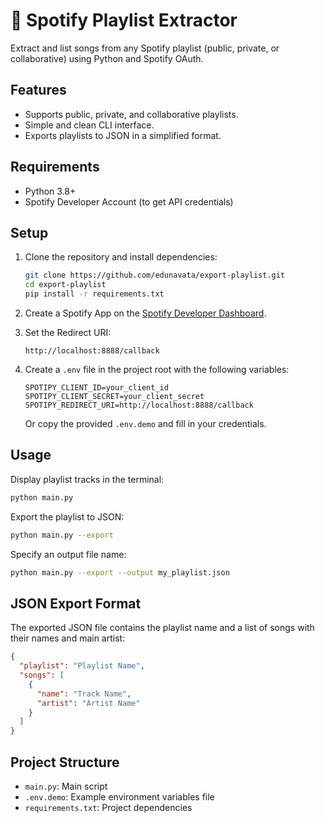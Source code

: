 # 🎵 Spotify Playlist Extractor

Extract and list songs from any Spotify playlist (public, private, or collaborative) using Python and Spotify OAuth.

## Features

- Supports public, private, and collaborative playlists.
- Simple and clean CLI interface.
- Exports playlists to JSON in a simplified format.

## Requirements

- Python 3.8+
- Spotify Developer Account (to get API credentials)

## Setup

1. Clone the repository and install dependencies:

    ```bash
    git clone https://github.com/edunavata/export-playlist.git
    cd export-playlist
    pip install -r requirements.txt
    ```

2. Create a Spotify App on the [Spotify Developer Dashboard](https://developer.spotify.com/dashboard/).

3. Set the Redirect URI:

    ```
    http://localhost:8888/callback
    ```

4. Create a `.env` file in the project root with the following variables:

    ```
    SPOTIPY_CLIENT_ID=your_client_id
    SPOTIPY_CLIENT_SECRET=your_client_secret
    SPOTIPY_REDIRECT_URI=http://localhost:8888/callback
    ```

    Or copy the provided `.env.demo` and fill in your credentials.

## Usage

Display playlist tracks in the terminal:

```bash
python main.py
```

Export the playlist to JSON:

```bash
python main.py --export
```

Specify an output file name:

```bash
python main.py --export --output my_playlist.json
```

## JSON Export Format

The exported JSON file contains the playlist name and a list of songs with their names and main artist:

```json
{
  "playlist": "Playlist Name",
  "songs": [
    {
      "name": "Track Name",
      "artist": "Artist Name"
    }
  ]
}
```

## Project Structure

- `main.py`: Main script
- `.env.demo`: Example environment variables file
- `requirements.txt`: Project dependencies
